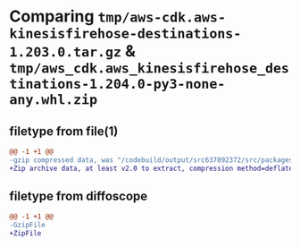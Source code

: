 # Comparing `tmp/aws-cdk.aws-kinesisfirehose-destinations-1.203.0.tar.gz` & `tmp/aws_cdk.aws_kinesisfirehose_destinations-1.204.0-py3-none-any.whl.zip`

## filetype from file(1)

```diff
@@ -1 +1 @@
-gzip compressed data, was "/codebuild/output/src637092372/src/packages/@aws-cdk/aws-kinesisfirehose-destinations/dist/python/aws-cdk.aws-kinesisfirehose-d", last modified: Wed May 31 18:50:11 2023, max compression
+Zip archive data, at least v2.0 to extract, compression method=deflate
```

## filetype from diffoscope

```diff
@@ -1 +1 @@
-GzipFile
+ZipFile
```

